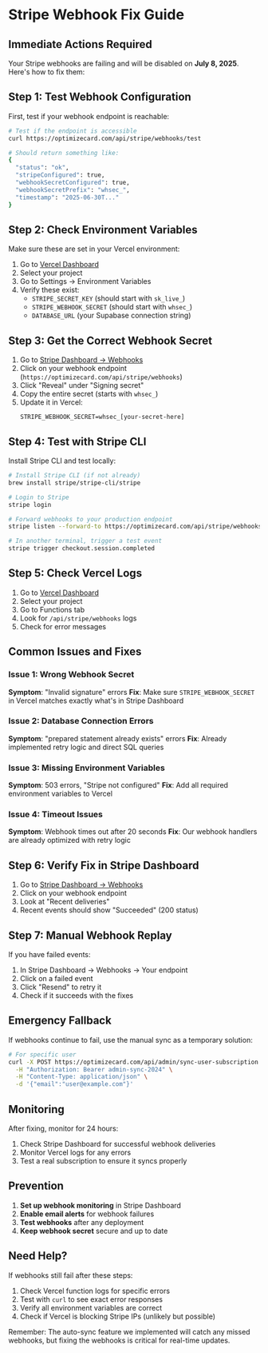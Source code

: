 # Stripe Webhook Fix Guide

## Immediate Actions Required

Your Stripe webhooks are failing and will be disabled on **July 8, 2025**. Here's how to fix them:

## Step 1: Test Webhook Configuration

First, test if your webhook endpoint is reachable:

```bash
# Test if the endpoint is accessible
curl https://optimizecard.com/api/stripe/webhooks/test

# Should return something like:
{
  "status": "ok",
  "stripeConfigured": true,
  "webhookSecretConfigured": true,
  "webhookSecretPrefix": "whsec_",
  "timestamp": "2025-06-30T..."
}
```

## Step 2: Check Environment Variables

Make sure these are set in your Vercel environment:

1. Go to [Vercel Dashboard](https://vercel.com)
2. Select your project
3. Go to Settings → Environment Variables
4. Verify these exist:
   - `STRIPE_SECRET_KEY` (should start with `sk_live_`)
   - `STRIPE_WEBHOOK_SECRET` (should start with `whsec_`)
   - `DATABASE_URL` (your Supabase connection string)

## Step 3: Get the Correct Webhook Secret

1. Go to [Stripe Dashboard → Webhooks](https://dashboard.stripe.com/webhooks)
2. Click on your webhook endpoint (`https://optimizecard.com/api/stripe/webhooks`)
3. Click "Reveal" under "Signing secret"
4. Copy the entire secret (starts with `whsec_`)
5. Update it in Vercel:
   ```
   STRIPE_WEBHOOK_SECRET=whsec_[your-secret-here]
   ```

## Step 4: Test with Stripe CLI

Install Stripe CLI and test locally:

```bash
# Install Stripe CLI (if not already)
brew install stripe/stripe-cli/stripe

# Login to Stripe
stripe login

# Forward webhooks to your production endpoint
stripe listen --forward-to https://optimizecard.com/api/stripe/webhooks

# In another terminal, trigger a test event
stripe trigger checkout.session.completed
```

## Step 5: Check Vercel Logs

1. Go to [Vercel Dashboard](https://vercel.com)
2. Select your project
3. Go to Functions tab
4. Look for `/api/stripe/webhooks` logs
5. Check for error messages

## Common Issues and Fixes

### Issue 1: Wrong Webhook Secret
**Symptom**: "Invalid signature" errors
**Fix**: Make sure `STRIPE_WEBHOOK_SECRET` in Vercel matches exactly what's in Stripe Dashboard

### Issue 2: Database Connection Errors
**Symptom**: "prepared statement already exists" errors
**Fix**: Already implemented retry logic and direct SQL queries

### Issue 3: Missing Environment Variables
**Symptom**: 503 errors, "Stripe not configured"
**Fix**: Add all required environment variables to Vercel

### Issue 4: Timeout Issues
**Symptom**: Webhook times out after 20 seconds
**Fix**: Our webhook handlers are already optimized with retry logic

## Step 6: Verify Fix in Stripe Dashboard

1. Go to [Stripe Dashboard → Webhooks](https://dashboard.stripe.com/webhooks)
2. Click on your webhook endpoint
3. Look at "Recent deliveries"
4. Recent events should show "Succeeded" (200 status)

## Step 7: Manual Webhook Replay

If you have failed events:

1. In Stripe Dashboard → Webhooks → Your endpoint
2. Click on a failed event
3. Click "Resend" to retry it
4. Check if it succeeds with the fixes

## Emergency Fallback

If webhooks continue to fail, use the manual sync as a temporary solution:

```bash
# For specific user
curl -X POST https://optimizecard.com/api/admin/sync-user-subscription \
  -H "Authorization: Bearer admin-sync-2024" \
  -H "Content-Type: application/json" \
  -d '{"email":"user@example.com"}'
```

## Monitoring

After fixing, monitor for 24 hours:

1. Check Stripe Dashboard for successful webhook deliveries
2. Monitor Vercel logs for any errors
3. Test a real subscription to ensure it syncs properly

## Prevention

1. **Set up webhook monitoring** in Stripe Dashboard
2. **Enable email alerts** for webhook failures
3. **Test webhooks** after any deployment
4. **Keep webhook secret** secure and up to date

## Need Help?

If webhooks still fail after these steps:

1. Check Vercel function logs for specific errors
2. Test with `curl` to see exact error responses
3. Verify all environment variables are correct
4. Check if Vercel is blocking Stripe IPs (unlikely but possible)

Remember: The auto-sync feature we implemented will catch any missed webhooks, but fixing the webhooks is critical for real-time updates. 